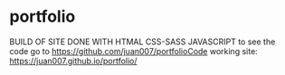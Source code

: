 # portfolio
BUILD OF SITE DONE WITH HTMAL CSS-SASS JAVASCRIPT to see the code go to https://github.com/juan007/portfolioCode
working site:  https://juan007.github.io/portfolio/
